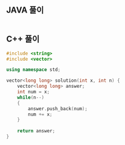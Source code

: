 ## JAVA 풀이
```JAVA
```

## C++ 풀이
```C++
#include <string>
#include <vector>

using namespace std;

vector<long long> solution(int x, int n) {
    vector<long long> answer;
    int num = x;
    while(n--)
    {
        answer.push_back(num);
        num += x;
    }
    
    return answer;
}
```
